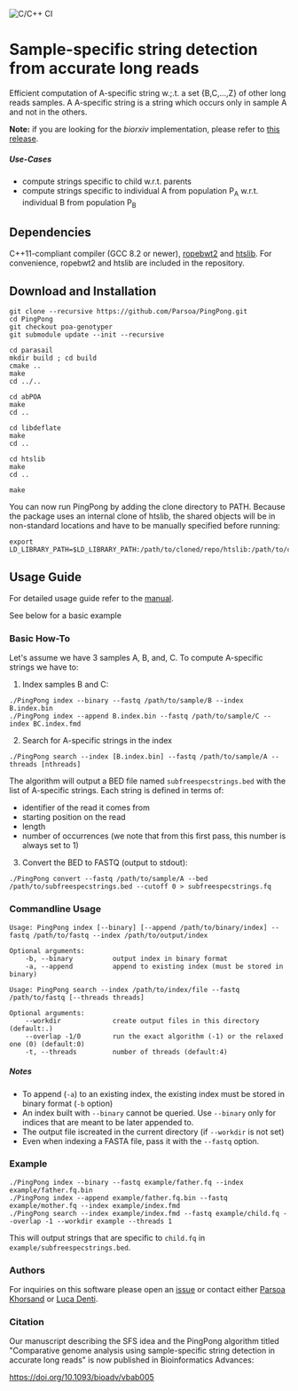 ![C/C++ CI](https://github.com/Parsoa/PingPong/workflows/C/C++%20CI/badge.svg)

# Sample-specific string detection from accurate long reads

Efficient computation of A-specific string w.;.t. a set {B,C,...,Z} of other long reads samples. A A-specific string is a string which occurs only in sample A and not in the others. 

**Note:** if you are looking for the _biorxiv_ implementation, please refer to [this release](https://github.com/Parsoa/PingPong/releases/tag/v1.0.0-pingpong).

##### Use-Cases

* compute strings specific to child w.r.t. parents
* compute strings specific to individual A from population P<sub>A</sub> w.r.t. individual B from population P<sub>B</sub>

## Dependencies

C++11-compliant compiler (GCC 8.2 or newer), [ropebwt2](https://github.com/lh3/ropebwt2) and [htslib](https://github.com/samtools/htslib). For convenience, ropebwt2 and htslib are included in the repository.

## Download and Installation

```
git clone --recursive https://github.com/Parsoa/PingPong.git
cd PingPong
git checkout poa-genotyper
git submodule update --init --recursive

cd parasail
mkdir build ; cd build
cmake ..
make
cd ../..

cd abPOA
make
cd ..

cd libdeflate
make
cd ..

cd htslib
make
cd ..

make
```

You can now run PingPong by adding the clone directory to PATH. Because the package uses an internal clone of htslib, the shared objects will be in non-standard locations and have to be manually specified before running:

```
export LD_LIBRARY_PATH=$LD_LIBRARY_PATH:/path/to/cloned/repo/htslib:/path/to/cloned/repo/parasail/build
```

## Usage Guide

For detailed usage guide refer to the [manual](https://parsoa.github.io/PingPong).

See below for a basic example

### Basic How-To

Let's assume we have 3 samples A, B, and, C. To compute A-specific strings we have to:

1. Index samples B and C:
```
./PingPong index --binary --fastq /path/to/sample/B --index B.index.bin
./PingPong index --append B.index.bin --fastq /path/to/sample/C --index BC.index.fmd
```
2. Search for A-specific strings in the index
```
./PingPong search --index [B.index.bin] --fastq /path/to/sample/A --threads [nthreads]
```

The algorithm will output a BED file named `subfreespecstrings.bed` with the list of A-specific strings. Each string is defined in terms of:
* identifier of the read it comes from
* starting position on the read
* length
* number of occurrences (we note that from this first pass, this number is always set to 1)

3. Convert the BED to FASTQ (output to stdout):
```
./PingPong convert --fastq /path/to/sample/A --bed /path/to/subfreespecstrings.bed --cutoff 0 > subfreespecstrings.fq
```

### Commandline Usage
```
Usage: PingPong index [--binary] [--append /path/to/binary/index] --fastq /path/to/fastq --index /path/to/output/index

Optional arguments:
    -b, --binary          output index in binary format
    -a, --append          append to existing index (must be stored in binary)

Usage: PingPong search --index /path/to/index/file --fastq /path/to/fastq [--threads threads]

Optional arguments:
    --workdir             create output files in this directory (default:.)
    --overlap -1/0        run the exact algorithm (-1) or the relaxed one (0) (default:0)
    -t, --threads         number of threads (default:4)
```

##### Notes
* To append (`-a`) to an existing index, the existing index must be stored in binary format (`-b` option)
* An index built with `--binary` cannot be queried. Use `--binary` only for indices that are meant to be later appended to.
* The output file iscreated in the current directory (if `--workdir` is not set)
* Even when indexing a FASTA file, pass it with the `--fastq` option.

### Example

```
./PingPong index --binary --fastq example/father.fq --index example/father.fq.bin
./PingPong index --append example/father.fq.bin --fastq example/mother.fq --index example/index.fmd
./PingPong search --index example/index.fmd --fastq example/child.fq --overlap -1 --workdir example --threads 1
```

This will output strings that are specific to `child.fq` in `example/subfreespecstrings.bed`.

### Authors
For inquiries on this software please open an [issue](https://github.com/Parsoa/PingPong/issues) or contact either [Parsoa Khorsand](https://github.com/parsoa) or [Luca Denti](https://github.com/ldenti/).

### Citation

Our manuscript describing the SFS idea and the PingPong algorithm titled "Comparative genome analysis using sample-specific string detection in accurate long reads" is now published in Bioinformatics Advances:

https://doi.org/10.1093/bioadv/vbab005
